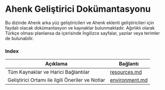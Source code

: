 # Ahenk Geliştirici Dokümantasyonu

Bu dizinde Ahenk arka yüz geliştiricileri ve Ahenk eklenti geliştiricileri için faydalı olacak dokümantasyon ve kaynaklar bulunmaktadır. Ağırlıklı olarak Türkçe olması planlansa da içerisinde İngilizce sayfalar, yazılar veya terimler de bulunabilir.

<!-- TODO Geliştirici Dokümantasyonuna aynı zamanda https://docs.liderahenk.org/ahenk/dev adersinden de ulaşabilirsiniz. -->

### Index
| Açıklama  | Bağlantı | 
| --------  | -------- |
| Tüm Kaynaklar ve Harici Bağlantılar | [resources.md](resources.md) |
| Geliştirici Ortamı ile ilgili Öneriler ve Notlar | [environment.md](environment.md) |